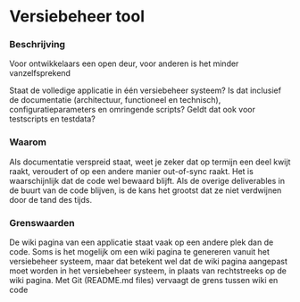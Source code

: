# Versiebeheer tool
### Beschrijving
Voor ontwikkelaars een open deur, voor anderen is het minder vanzelfsprekend

Staat de volledige applicatie in één versiebeheer systeem? Is dat inclusief de documentatie (architectuur, functioneel en technisch), configuratieparameters en omringende scripts? Geldt dat ook voor testscripts en testdata?

### Waarom
Als documentatie verspreid staat, weet je zeker dat op termijn een deel kwijt raakt, veroudert of op een andere manier out-of-sync raakt. Het is waarschijnlijk dat de code wel bewaard blijft. Als de overige deliverables in de buurt van de code blijven, is de kans het grootst dat ze niet verdwijnen door de tand des tijds.

### Grenswaarden
De wiki pagina van een applicatie staat vaak op een andere plek dan de code. Soms is het mogelijk om een wiki pagina te genereren vanuit het versiebeheer systeem, maar dat betekent wel dat de wiki pagina aangepast moet worden in het versiebeheer systeem, in plaats van rechtstreeks op de wiki pagina. Met Git (README.md files) vervaagt de grens tussen wiki en code